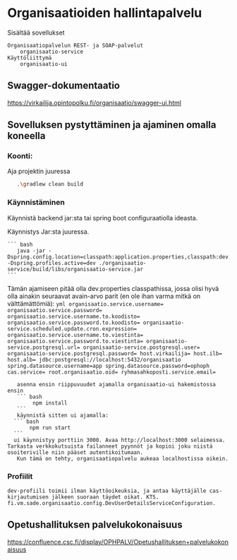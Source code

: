 # Organisaatioiden hallintapalvelu

Sisältää sovellukset

    Organisaatiopalvelun REST- ja SOAP-palvelut
        organisaatio-service
    Käyttöliittymä
        organisaatio-ui
 


## Swagger-dokumentaatio

https://virkailija.opintopolku.fi/organisaatio/swagger-ui.html


## Sovelluksen pystyttäminen ja ajaminen omalla koneella

### Koonti: 

Aja projektin juuressa

``` bash
   .\gradlew clean build
```
### Käynnistäminen

   Käynnistä backend jar:sta tai spring boot configuraatiolla ideasta.
   
   Käynnistys Jar:sta juuressa.
   
    ``` bash
       java -jar -Dspring.config.location=classpath:application.properties,classpath:dev.properties -Dspring.profiles.active=dev ./organisaatio-service/build/libs/organisaatio-service.jar 
    ```
   Tämän ajamiseen pitää olla dev.properties classpathissa, jossa olisi hyvä olla ainakin seuraavat avain-arvo parit (en ole ihan varma mitkä on välttämättömiä):
       ``` yml
       organisaatio.service.username=
       organisaatio.service.password=
       organisaatio.service.username.to.koodisto=
       organisaatio.service.password.to.koodisto=
       organisaatio-service.scheduled.update.cron.expression=
       organisaatio.service.username.to.viestinta=
       organisaatio.service.password.to.viestinta=
       organisaatio-service.postgresql.url=
       organisaatio-service.postgresql.user=
       organisaatio-service.postgresql.password=
       host.virkailija=
       host.ilb=
       host.alb=
       jdbc:postgresql://localhost:5432/organisaatio
       spring.datasource.username=app
       spring.datasource.password=ophoph
       cas.service=
       root.organisaatio.oid=
       ryhmasahkoposti.service.email=
       ```
       
       asenna ensin riippuvuudet ajamalla organisaatio-ui hakemistossa ensin
       ``` bash
            npm install
       ```
       käynnistä sitten ui ajamalla:
      ``` bash
           npm run start
      ```
      ui käynnistyy porttiin 3000. Avaa http://localhost:3000 selaimessa. Tarkasta verkkokutsuista failanneet pyynnöt ja kopioi joku niistä osoiteriville niin pääset autentikoitumaan.
       Kun tämä on tehty, organisaatiopalvelu aukeaa localhostissa oikein.
### Profiilit
    dev-profiili toimii ilman käyttöoikeuksia, ja antaa käyttäjälle cas-kirjautumisen jälkeen suoraan täydet oikat. KTS. fi.vm.sade.organisaatio.config.DevUserDetailsServiceConfiguration.
       
       
## Opetushallituksen palvelukokonaisuus
https://confluence.csc.fi/display/OPHPALV/Opetushallituksen+palvelukokonaisuus
